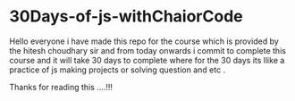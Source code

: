 # 30Days-of-js-withChaiorCode

 Hello everyone i have made this repo for the course which is provided by the hitesh choudhary sir and from today onwards i commit to complete this course and it will take 30 days to complete where for the 30 days its llike a practice of js making projects or solving question and etc . 

 Thanks for reading this ....!!!